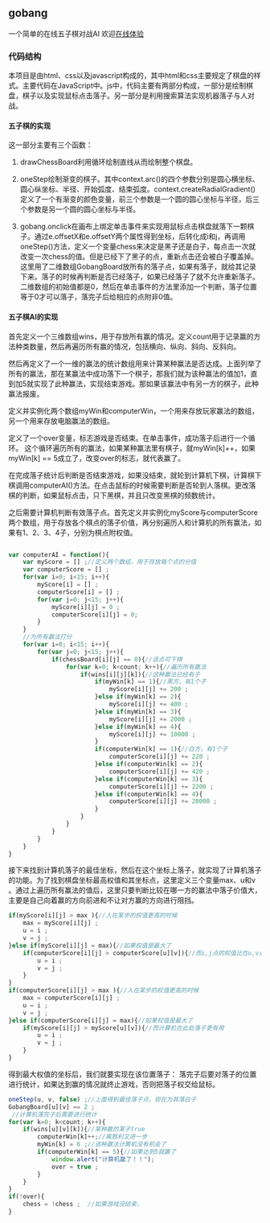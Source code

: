 ## gobang
一个简单的在线五子棋对战AI
欢迎[在线体验](https://go.apoollo.xyz/)

### 代码结构
本项目是由html、css以及javascript构成的，其中html和css主要规定了棋盘的样式。主要代码在JavaScript中。js中，代码主要有两部分构成，一部分是绘制棋盘，棋子以及实现鼠标点击落子。另一部分是利用搜索算法实现机器落子与人对战。
#### 五子棋的实现
这一部分主要有三个函数：

1. drawChessBoard利用循环绘制直线从而绘制整个棋盘。

2. oneStep绘制渐变的棋子。其中context.arc()的四个参数分别是圆心横坐标、圆心纵坐标、半径、开始弧度、结束弧度。context.createRadialGradient()定义了一个有渐变的颜色变量，前三个参数是一个圆的圆心坐标与半径，后三个参数是另一个圆的圆心坐标与半径。
3. gobang.onclick在画布上绑定单击事件来实现用鼠标点击棋盘就落下一颗棋子。通过e.offsetX和e.offsetY两个属性得到坐标，后转化成i和j，再调用oneStep()方法，定义一个变量chess来决定是黑子还是白子，每点击一次就改变一次chess的值。但是已经下了黑子的点，重新点击还会被白子覆盖掉。这里用了二维数组GobangBoard放所有的落子点，如果有落子，就给其记录下来。落子的时候再判断是否已经落子，如果已经落子了就不允许重新落子。二维数组的初始值都是0，然后在单击事件的方法里添加一个判断，落子位置等于0才可以落子，落完子后给相应的点附非0值。

#### 五子棋AI的实现
首先定义一个三维数组wins，用于存放所有赢的情况。定义count用于记录赢的方法种类数量，然后再遍历所有赢的情况，包括横向、纵向、斜向、反斜向。

然后再定义了一个一维的赢法的统计数组用来计算某种赢法是否达成。上面列举了所有的赢法，那在某赢法中成功落下一个棋子，那我们就为该种赢法的值加1，直到加5就实现了此种赢法，实现结束游戏。那如果该赢法中有另一方的棋子，此种赢法报废。

定义并实例化两个数组myWin和computerWin，一个用来存放玩家赢法的数组，另一个用来存放电脑赢法的数组。

定义了一个over变量，标志游戏是否结束。在单击事件，成功落子后进行一个循环。
这个循环遍历所有的赢法，如果某种赢法里有棋子，就myWin[k]++，如果myWin[k] == 5成立了，改变over的标志，就代表赢了。

在完成落子统计后判断是否结束游戏，如果没结束，就轮到计算机下棋，计算棋下棋调用computerAI()方法。在点击鼠标的时候需要判断是否轮到人落棋。更改落棋的判断，如果鼠标点击，只下黑棋，并且只改变黑棋的频数统计。

之后需要计算机判断有效落子点。首先定义并实例化myScore与computerScore两个数组，用于存放各个棋点的落子价值，再分别遍历人和计算机的所有赢法，如果有1、2、3、4子，分别为棋点附权值。
```javascript

var computerAI = function(){
    var myScore = [] ;//定义两个数组，用于存放每个点的分值
    var computerScore = [] ;
    for(var i=0; i<15; i++){
        myScore[i] = [] ;
        computerScore[i] = [] ;
        for(var j=0; j<15; j++){
            myScore[i][j] = 0 ;
            computerScore[i][j] = 0;
        }
    }
    //为所有赢法打分
    for(var i=0; i<15; i++){
        for(var j=0; j<15; j++){
            if(chessBoard[i][j] == 0){//该点可下棋
                for(var k=0; k<count; k++){//遍历所有赢法
                    if(wins[i][j][k]){//这种赢法已经有子
                        if(myWin[k] == 1){//黑方，有1个子
                            myScore[i][j] += 200 ;
                        }else if(myWin[k] == 2){
                            myScore[i][j] += 400 ;
                        }else if(myWin[k] == 3){
                            myScore[i][j] += 2000 ;
                        }else if(myWin[k] == 4){
                            myScore[i][j] += 10000 ;
                        }
                        if(computerWin[k] == 1){//白方，有1个子
                            computerScore[i][j] += 220 ;
                        }else if(computerWin[k] == 2){
                            computerScore[i][j] += 420 ;
                        }else if(computerWin[k] == 3){
                            computerScore[i][j] += 2200 ;
                        }else if(computerWin[k] == 4){
                            computerScore[i][j] += 20000 ;
                        }
                    }
                }
            }
        }
    }
}
```

接下来找到计算机落子的最佳坐标，然后在这个坐标上落子，就实现了计算机落子的功能。为了找到棋盘坐标最高权值和其坐标点，这里定义三个变量max、u和v 。通过上遍历所有赢法的值后，这里只要判断比较在哪一方的赢法中落子价值大，主要是自己向着赢的方向前进和不让对方赢的方向进行阻挡。
```javascript
if(myScore[i][j] > max ){//人在某步的权值更高的时候
    max = myScore[i][j] ;
    u = i ;
    v = j ;
}else if(myScore[i][j] = max){//如果权值是最大了
    if(computerScore[i][j] > computerScore[u][v]){//而i,j点的权值比在u,v点的更大时
        u = i ;
        v = j ;
    }
}
if(computerScore[i][j] > max ){//人在某步的权值更高的时候
    max = computerScore[i][j] ;
    u = i ;
    v = j ;
}else if(computerScore[i][j] = max){//如果权值是最大了
    if(myScore[i][j] > myScore[u][v]){//而计算机在此处落子更有用
        u = i ;
        v = j ;
    }
}
```
得到最大权值的坐标后，我们就要实现在该位置落子：
落完子后要对落子的位置进行统计，如果达到赢的情况就终止游戏，否则把落子权交给鼠标。
```javascript
oneStep(u, v, false) ;//上面得到最佳落子点，现在为其落白子
GobangBoard[u][v] == 2 ; 
 //计算机落完子后需要进行统计
for(var k=0; k<count; k++){
    if(wins[u][v][k]){//某种赢的某子true
        computerWin[k]++;//离胜利又进一步
        myWin[k] = 6 ;//该种赢法计算机没有机会了
        if(computerWin[k] == 5){//如果达到5就赢了
            window.alert("计算机赢了！！");
            over = true ;
        }
    }
}
if(!over){
    chess = !chess ;  //如果游戏没结束，
}
```

